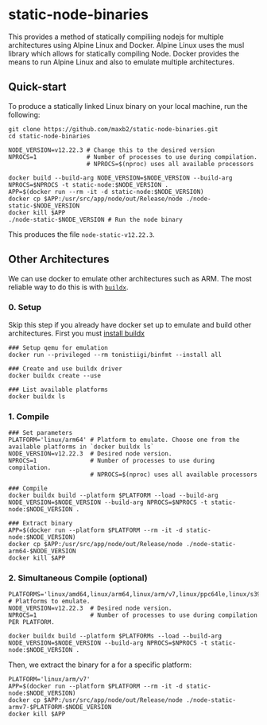 # static-node-binaries

This provides a method of statically compiliing nodejs for multiple architectures using Alpine Linux and Docker.
Alpine Linux uses the musl library which allows for statically compiling Node.
Docker provides the means to run Alpine Linux and also to emulate multiple architectures.

## Quick-start
To produce a statically linked Linux binary on your local machine, run the following:


```
git clone https://github.com/maxb2/static-node-binaries.git
cd static-node-binaries

NODE_VERSION=v12.22.3 # Change this to the desired version
NPROCS=1              # Number of processes to use during compilation. 
                      # NPROCS=$(nproc) uses all available processors

docker build --build-arg NODE_VERSION=$NODE_VERSION --build-arg NPROCS=$NPROCS -t static-node:$NODE_VERSION .
APP=$(docker run --rm -it -d static-node:$NODE_VERSION) 
docker cp $APP:/usr/src/app/node/out/Release/node ./node-static-$NODE_VERSION
docker kill $APP
./node-static-$NODE_VERSION # Run the node binary
```
This produces the file `node-static-v12.22.3`.

## Other Architectures

We can use docker to emulate other architectures such as ARM.
The most reliable way to do this is with [`buildx`](https://github.com/docker/buildx).

### 0. Setup
Skip this step if you already have docker set up to emulate and build other architectures.
First you must [install buildx](https://github.com/docker/buildx/#installing)

```
### Setup qemu for emulation
docker run --privileged --rm tonistiigi/binfmt --install all

### Create and use buildx driver
docker buildx create --use

### List available platforms
docker buildx ls
```

### 1. Compile

```
### Set parameters
PLATFORM='linux/arm64' # Platform to emulate. Choose one from the available platforms in `docker buildx ls`
NODE_VERSION=v12.22.3  # Desired node version.
NPROCS=1               # Number of processes to use during compilation. 
                       # NPROCS=$(nproc) uses all available processors

### Compile 
docker buildx build --platform $PLATFORM --load --build-arg NODE_VERSION=$NODE_VERSION --build-arg NPROCS=$NPROCS -t static-node:$NODE_VERSION .

### Extract binary
APP=$(docker run --platform $PLATFORM --rm -it -d static-node:$NODE_VERSION) 
docker cp $APP:/usr/src/app/node/out/Release/node ./node-static-arm64-$NODE_VERSION
docker kill $APP
```

### 2. Simultaneous Compile (optional)

```
PLATFORMS='linux/amd64,linux/arm64,linux/arm/v7,linux/ppc64le,linux/s390x' # Platforms to emulate.
NODE_VERSION=v12.22.3  # Desired node version.
NPROCS=1               # Number of processes to use during compilation PER PLATFORM.

docker buildx build --platform $PLATFORMs --load --build-arg NODE_VERSION=$NODE_VERSION --build-arg NPROCS=$NPROCS -t static-node:$NODE_VERSION .
```

Then, we extract the binary for a  for a specific platform:
```
PLATFORM='linux/arm/v7'
APP=$(docker run --platform $PLATFORM --rm -it -d static-node:$NODE_VERSION) 
docker cp $APP:/usr/src/app/node/out/Release/node ./node-static-armv7-$PLATFORM-$NODE_VERSION
docker kill $APP
```